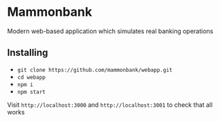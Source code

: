 # Mammonbank
Modern web-based application which simulates real banking operations

## Installing
* `git clone https://github.com/mammonbank/webapp.git`
* `cd webapp`
* `npm i`
* `npm start`

Visit `http://localhost:3000` and `http://localhost:3001` to check that all works
